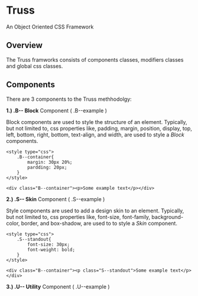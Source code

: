 **Truss**
=========

An Object Oriented CSS Framework

Overview
--------

The Truss framworks consists of components classes, modifiers classes and global css classes.

Components
----------

There are 3 components to the Truss methhodolgy:

**1.) .B-- Block** Component ( .B--example )

Block components are used to style the structure of an element.  Typically, but not limited to, css properties like, padding, margin, position, display, top, left, bottom, right, bottom, text-align, and width, are used to style a *Block* components.

	<style type="css">
		.B--container{
			margin: 30px 20%;
			pardding: 20px;
		}
	</style>

	<div class="B--container"><p>Some example text</p></div>

**2.) .S-- Skin** Component ( .S--example )

Style components are used to add a design skin to an element.  Typically, but not limited to, css properties like, font-size, font-family, background-color, border, and box-shadow, are used to to style a *Skin* component.


	<style type="css">
		.S--standout{
			font-size: 30px;	
			font-weight: bold;
		}
	</style>

	<div class="B--container"><p class="S--standout">Some example text</p></div>

**3.) .U-- Utility** Component ( .U--example )

